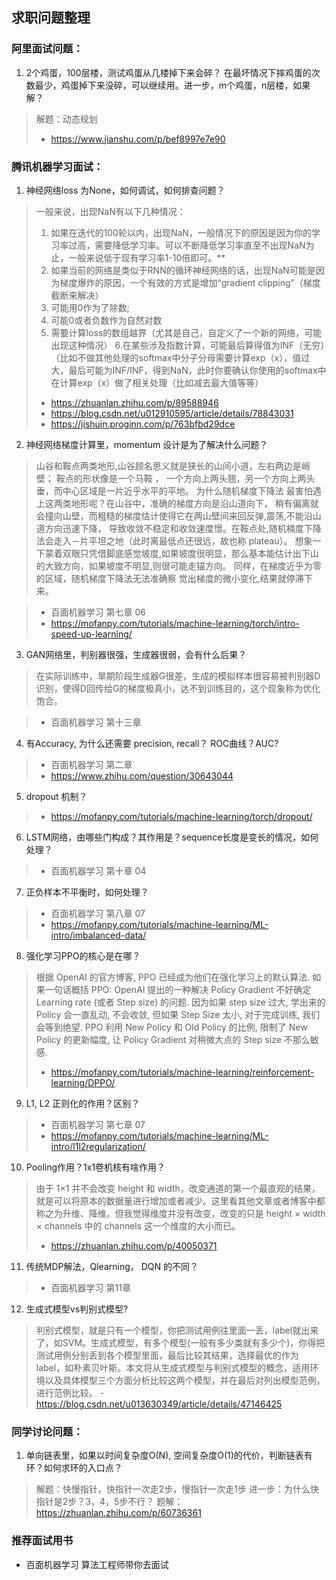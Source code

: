 ## 求职问题整理

### 阿里面试问题：
1. 2个鸡蛋，100层楼，测试鸡蛋从几楼掉下来会碎？ 在最坏情况下摔鸡蛋的次数最少，鸡蛋掉下来没碎，可以继续用。进一步，m个鸡蛋，n层楼，如果解？
> 解题：动态规划
>- https://www.jianshu.com/p/bef8997e7e90

### 腾讯机器学习面试：
1. 神经网络loss 为None，如何调试，如何排查问题？
> 一般来说，出现NaN有以下几种情况：
> 1. 如果在迭代的100轮以内，出现NaN，一般情况下的原因是因为你的学习率过高，需要降低学习率。可以不断降低学习率直至不出现NaN为止，一般来说低于现有学习率1-10倍即可。**
> 2. 如果当前的网络是类似于RNN的循环神经网络的话，出现NaN可能是因为梯度爆炸的原因，一个有效的方式是增加“gradient clipping”（梯度截断来解决）
> 3. 可能用0作为了除数;
> 4. 可能0或者负数作为自然对数
> 5. 需要计算loss的数组越界（尤其是自己，自定义了一个新的网络，可能出现这种情况）
> 6.在某些涉及指数计算，可能最后算得值为INF（无穷）（比如不做其他处理的softmax中分子分母需要计算exp（x），值过大，最后可能为INF/INF，得到NaN，此时你要确认你使用的softmax中在计算exp（x）做了相关处理（比如减去最大值等等）
>- https://zhuanlan.zhihu.com/p/89588946
>- https://blog.csdn.net/u012910595/article/details/78843031
>- https://jishuin.proginn.com/p/763bfbd29dce
	

2. 神经网络梯度计算里，momentum 设计是为了解决什么问题？
> 山谷和鞍点两类地形,山谷顾名思义就是狭长的山间小道，左右两边是峭壁；
> 鞍点的形状像是一个马鞍 ， 一个方向上两头翘，另一个方向上两头垂，而中心区域是一片近乎水平的平地。
> 为什么随机梯度下降法 最害怕遇上这两类地形呢？在山谷中，准确的梯度方向是沿山道向下， 稍有偏离就会撞向山壁，而粗糙的梯度估计使得它在两山壁间来回反弹,震荡,不能沿山道方向迅速下降，
> 导致收敛不稳定和收敛速度憬。在鞍点处,随机楠度下降法会走入－片平坦之地（此时离最低点还很远，故也称 plateau）。
> 想象一下蒙着双眼只凭借脚底感觉坡度,如果坡度很明显，那么基本能估计出下山的大致方向，如果坡度不明显,则很可能走锚方向。
> 同样，在梯度近乎为零的区域，随机梯度下降法无法准确察 觉出梯度的微小变化,结果就停滞下来。

>- 百面机器学习 第七章 06
>- https://mofanpy.com/tutorials/machine-learning/torch/intro-speed-up-learning/

3. GAN网络里，判别器很强，生成器很弱，会有什么后果？
> 在实际训练中，旱期阶段生成器G很差，生成的模拟样本很容易被判别器D识别，使得D回传给G的梯度极真小，达不到训练目的，这个现象称为优化饱合。

>- 百面机器学习 第十三章

4. 有Accuracy, 为什么还需要 precision, recall？ ROC曲线？AUC?
>- 百面机器学习 第二章
>- https://www.zhihu.com/question/30643044

5. dropout 机制？
>- https://mofanpy.com/tutorials/machine-learning/torch/dropout/

6. LSTM网络，由哪些门构成？其作用是？sequence长度是变长的情况，如何处理？
>- 百面机器学习 第十章 04

7. 正负样本不平衡时，如何处理？
>- 百面机器学习 第八章 07
>- https://mofanpy.com/tutorials/machine-learning/ML-intro/imbalanced-data/

8. 强化学习PPO的核心是在哪？
> 根据 OpenAI 的官方博客, PPO 已经成为他们在强化学习上的默认算法. 如果一句话概括 PPO: OpenAI 提出的一种解决 Policy Gradient 不好确定 Learning rate (或者 Step size) 的问题. 因为如果 step size 过大, 学出来的 Policy 会一直乱动, 不会收敛, 但如果 Step Size 太小, 对于完成训练, 我们会等到绝望. PPO 利用 New Policy 和 Old Policy 的比例, 限制了 New Policy 的更新幅度, 让 Policy Gradient 对稍微大点的 Step size 不那么敏感.
>- https://mofanpy.com/tutorials/machine-learning/reinforcement-learning/DPPO/

9. L1, L2 正则化的作用？区别？
>- 百面机器学习 第七章 07
>- https://mofanpy.com/tutorials/machine-learning/ML-intro/l1l2regularization/

10. Pooling作用？1x1卷机核有啥作用？
>由于 1×1 并不会改变 height 和 width，改变通道的第一个最直观的结果，就是可以将原本的数据量进行增加或者减少。这里看其他文章或者博客中都称之为升维、降维。但我觉得维度并没有改变，改变的只是 height × width × channels 中的 channels 这一个维度的大小而已。
>- https://zhuanlan.zhihu.com/p/40050371

11. 传统MDP解法，Qlearning， DQN 的不同？
>- 百面机器学习 第11章 

12. 生成式模型vs判别式模型?
> 判别式模型，就是只有一个模型，你把测试用例往里面一丢，label就出来了，如SVM。生成式模型，有多个模型(一般有多少类就有多少个)，你得把测试用例分别丢到各个模型里面，最后比较其结果，选择最优的作为label，如朴素贝叶斯。本文将从生成式模型与判别式模型的概念，适用环境以及具体模型三个方面分析比较这两个模型，并在最后对列出模型范例，进行范例比较。
>-https://blog.csdn.net/u013630349/article/details/47146425
        

### 同学讨论问题：
1. 单向链表里，如果以时间复杂度O(N), 空间复杂度O(1)的代价，判断链表有环？如何求环的入口点？
> 解题：快慢指针，快指针一次走2步，慢指针一次走1步
> 进一步：为什么快指针是2步？3，4，5步不行？
> 题解：https://zhuanlan.zhihu.com/p/60736361

### 推荐面试用书
* 百面机器学习 算法工程师带你去面试
    
